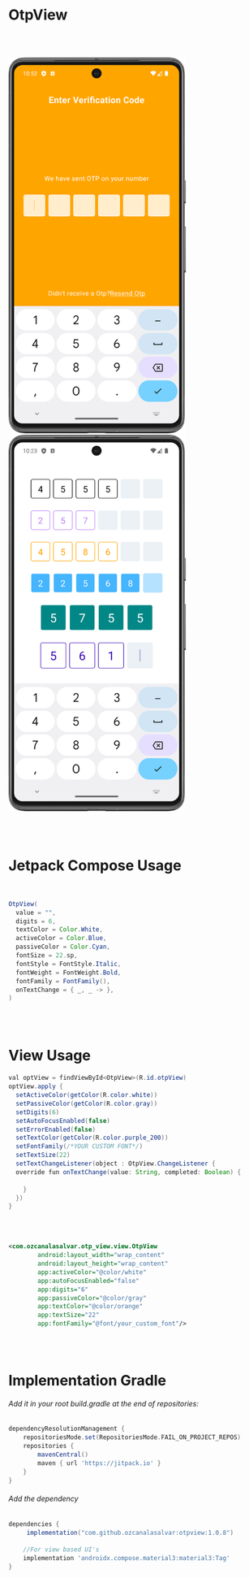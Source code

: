# OtpView

<br>
<br>

<p align="start">
  <img src="https://github.com/ozcanalasalvar/otpview/blob/main/art/Screenshot_20231014_225243.png" width="350">
	 &nbsp;&nbsp;&nbsp;&nbsp;&nbsp;&nbsp;&nbsp;&nbsp;
  <img src="https://github.com/ozcanalasalvar/otpview/blob/main/art/Screenshot_20231014_222403.png" width="350">
</p>

<br>
<br>


# Jetpack Compose Usage

<br>

```java
OtpView(
  value = "",
  digits = 6,
  textColor = Color.White,
  activeColor = Color.Blue,
  passiveColor = Color.Cyan,
  fontSize = 22.sp,
  fontStyle = FontStyle.Italic,
  fontWeight = FontWeight.Bold,
  fontFamily = FontFamily(),
  onTextChange = { _, _ -> },
)
```

<br>
<br>

# View Usage

```java
val optView = findViewById<OtpView>(R.id.otpView)
optView.apply {
  setActiveColor(getColor(R.color.white))
  setPassiveColor(getColor(R.color.gray))
  setDigits(6)
  setAutoFocusEnabled(false)
  setErrorEnabled(false)
  setTextColor(getColor(R.color.purple_200))
  setFontFamily(/*YOUR CUSTOM FONT*/)
  setTextSize(22)
  setTextChangeListener(object : OtpView.ChangeListener {
  override fun onTextChange(value: String, completed: Boolean) {

    }
  })
}

```
<br>
<br>

```xml
<com.ozcanalasalvar.otp_view.view.OtpView
        android:layout_width="wrap_content"
        android:layout_height="wrap_content"
        app:activeColor="@color/white"
        app:autoFocusEnabled="false"
        app:digits="6"
        app:passiveColor="@color/gray"
        app:textColor="@color/orange"
        app:textSize="22"
        app:fontFamily="@font/your_custom_font"/>
```
<br>
<br>

# Implementation Gradle

###### Add it in your root build.gradle at the end of repositories:

```groovy
dependencyResolutionManagement {
	repositoriesMode.set(RepositoriesMode.FAIL_ON_PROJECT_REPOS)
	repositories {
		mavenCentral()
		maven { url 'https://jitpack.io' }
	}
}
```

###### Add the dependency

```groovy
dependencies {
	 implementation("com.github.ozcanalasalvar:otpview:1.0.8")

	//For view based UI's
	implementation 'androidx.compose.material3:material3:Tag'
}
```

